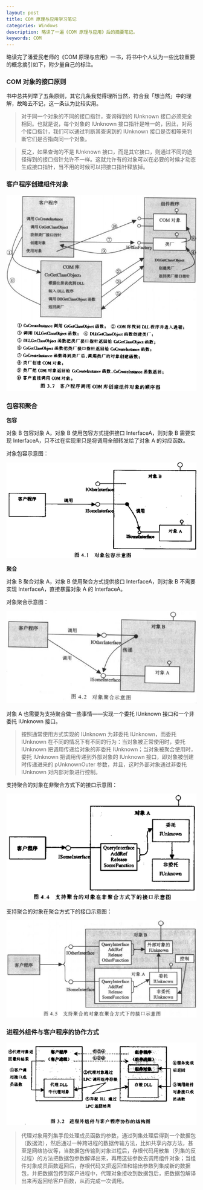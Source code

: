 ```yaml
---
layout: post
title: COM 原理与应用学习笔记
categories: Windows
description: 略读了一遍《COM 原理与应用》后的摘要笔记。
keywords: COM
---
```


略读完了潘爱民老师的《COM 原理与应用》一书，将书中个人认为一些比较重要的概念摘引如下，附少量自己的标注。

### COM 对象的接口原则

书中总共列举了五条原则，其它几条我觉得理所当然，符合我「想当然」中的理解，故略去不记，这一条认为比较实用。

> 对于同一个对象的不同的接口指针，查询得到的 IUnknown 接口必须完全相同。也就是说，每个对象的 IUnknown 接口指针是唯一的，因此，对两个接口指针，我们可以通过判断其查询到的 IUnknown 接口是否相等来判断它们是否指向同一个对象。

> 反之，如果查询的不是 IUnknown 接口，而是其它接口，则通过不同的途径得到的接口指针允许不一样。这就允许有的对象可以在必要的时候才动态生成接口指针，当不用的时候可以把接口指针释放掉。

### 客户程序创建组件对象

![客户程序调用 COM 库创建组件对象的顺序图](/images/posts/com/clientcallcom.png)

### 包容和聚合

**包容**

对象 B 包容对象 A，对象 B 使用包容方式提供接口 InterfaceA，则对象 B 需要实现 InterfaceA，只不过在实现里只是将调用全部转发给了对象 A 的对应函数。

对象包容示意图：

![对象包容示意图](/images/posts/com/contain.png)

**聚合**

对象 B 聚合对象 A，对象 B 使用聚合方式提供接口 InterfaceA，则对象 B 不需要实现 InterfaceA，直接暴露对象 A 的 InterfaceA。

对象聚合示意图：

![对象聚合示意图](/images/posts/com/polymerize.png)

对象 A 也需要为支持聚合做一些事情——实现一个委托 IUnknown 接口和一个非委托 IUnknown 接口。

> 按照通常使用方式实现的 IUnknown 为非委托 IUnknown，而委托 IUnknown 在不同的情况下有不同的行为：当对象被正常使用时，委托 IUnknown 把调用传递给对象的非委托 IUnknown；当对象被聚合使用时，委托 IUnknown 把调用传递到外部对象的 IUnknown 接口，即对象被创建时传递进来的 pUnknownOuter 参数，并且，这时外部对象通过非委托 IUnknown 对内部对象进行控制。

支持聚合的对象在非聚合方式下的接口示意图：

![支持聚合的对象在非聚合方式下的接口示意图](/images/posts/com/polynormal.png)

支持聚合的对象在聚合方式下的接口示意图：

![支持聚合的对象在聚合方式下的接口示意图](/images/posts/com/polypoly.png)

### 进程外组件与客户程序的协作方式

![进程外组件与客户程序协作的结构图](/images/posts/com/outprocess.png)

> 代理对象用列集手段处理成员函数的参数，通过列集处理后得到一个数据包（数据流），然后通过一种跨进程的数据传输方法，比如共享内存方法，甚至是网络协议等，当数据包传输到对象进程后，存根代码用散集（列集的反过程）的方法把数据包参数解译出来，再用这些参数去调用组件对象；当组件对象成员函数返回后，存根代码又把返回值和输出参数列集成新的数据包，并把数据包传到客户进程中，代理对象接收到数据包后，把数据包解译出来再返回给客户函数，从而完成一次调用。
